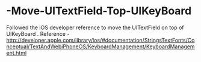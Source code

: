 -Move-UITextField-Top-UIKeyBoard
================================

Followed the iOS developer reference to move the UITextField on top of UIKeyBoard . Reference - http://developer.apple.com/library/ios/#documentation/StringsTextFonts/Conceptual/TextAndWebiPhoneOS/KeyboardManagement/KeyboardManagement.html